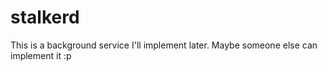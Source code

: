 # stalkerd
This is a background service I'll implement later.
Maybe someone else can implement it :p
